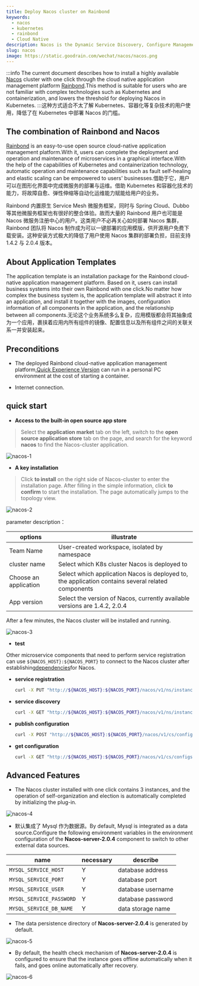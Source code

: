 ```yaml
---
title: Deploy Nacos cluster on Rainbond
keywords:
  - nacos
  - kubernetes
  - rainbond
  - Cloud Native
description: Nacos is the Dynamic Service Discovery, Configure Management and Service Management Platform for Cloud Native Apps
slug: nacos
image: https://static.goodrain.com/wechat/nacos/nacos.png
---
```


:::info The current document describes how to install a highly available [Nacos](https://nacos.io) cluster with one click through the cloud native application management platform [Rainbond](https://www.rainbond.com/?channel=nacos).This method is suitable for users who are not familiar with complex technologies such as Kubernetes and containerization, and lowers the threshold for deploying Nacos in Kubernetes.
:::这种方式适合不太了解 Kubernetes、容器化等复杂技术的用户使用，降低了在 Kubernetes 中部署 Nacos 的门槛。

<!--truncate-->

## The combination of Rainbond and Nacos

[Rainbond](https://www.rainbond.com/?channel=nacos) is an easy-to-use open source cloud-native application management platform.With it, users can complete the deployment and operation and maintenance of microservices in a graphical interface.With the help of the capabilities of Kubernetes and containerization technology, automatic operation and maintenance capabilities such as fault self-healing and elastic scaling can be empowered to users' businesses.借助于它，用户可以在图形化界面中完成微服务的部署与运维。借助 Kubernetes 和容器化技术的能力，将故障自愈、弹性伸缩等自动化运维能力赋能给用户的业务。

Rainbond 内置原生 Service Mesh 微服务框架，同时与 Spring Cloud、Dubbo 等其他微服务框架也有很好的整合体验。故而大量的 Rainbond 用户也可能是 Nacos 微服务注册中心的用户。这类用户不必再关心如何部署 Nacos 集群，Rainbond 团队将 Nacos 制作成为可以一键部署的应用模版，供开源用户免费下载安装。这种安装方式极大的降低了用户使用 Nacos 集群的部署负担，目前支持 1.4.2 与 2.0.4 版本。

## About Application Templates

The application template is an installation package for the Rainbond cloud-native application management platform. Based on it, users can install business systems into their own Rainbond with one click.No matter how complex the business system is, the application template will abstract it into an application, and install it together with the images, configuration information of all components in the application, and the relationship between all components.无论这个业务系统多么复杂，应用模版都会将其抽象成为一个应用，裹挟着应用内所有组件的镜像、配置信息以及所有组件之间的关联关系一并安装起来。

## Preconditions

- The deployed Rainbond cloud-native application management platform,[Quick Experience Version](https://www.rainbond.com/docs/quick-start/quick-install/?channel=nacos) can run in a personal PC environment at the cost of starting a container.

- Internet connection.

## quick start

- **Access to the built-in open source app store**

> Select the **application market** tab on the left, switch to the **open source application store** tab on the page, and search for the keyword **nacos** to find the Nacos-cluster application.

![nacos-1](https://static.goodrain.com/wechat/nacos-cluster/nacos-cluster-1.png)

- **A key installation**

> Click **to install** on the right side of Nacos-cluster to enter the installation page. After filling in the simple information, click **to confirm** to start the installation. The page automatically jumps to the topology view.

![nacos-2](https://static.goodrain.com/wechat/nacos-cluster/nacos-cluster-2.png)

parameter description：

| options               | illustrate                                                                                                                                 |
| --------------------- | ------------------------------------------------------------------------------------------------------------------------------------------ |
| Team Name             | User-created workspace, isolated by namespace                                                                                              |
| cluster name          | Select which K8s cluster Nacos is deployed to                                                                                              |
| Choose an application | Select which application Nacos is deployed to, the application contains several related components                                         |
| App version           | Select the version of Nacos, currently available versions are 1.4.2, 2.0.4 |

After a few minutes, the Nacos cluster will be installed and running.

![nacos-3](https://static.goodrain.com/wechat/nacos-cluster/nacos-cluster-3.png)

- **test**

Other microservice components that need to perform service registration can use `${NACOS_HOST}:${NACOS_PORT}` to connect to the Nacos cluster after establishing[dependencies](https://www.rainbond.com/docs/use-manual/user-manual/component-connection/regist_and_discover)for Nacos.

- **service registration**

  ```bash
  curl -X PUT "http://${NACOS_HOST}:${NACOS_PORT}/nacos/v1/ns/instance?serviceName=nacos.naming.serviceName&ip=20.18.7.10&port=8080"
  ```

- **service discovery**

  ```bash
  curl -X GET "http://${NACOS_HOST}:${NACOS_PORT}/nacos/v1/ns/instance/list?serviceName=nacos.naming.serviceName"
  ```

- **publish configuration**

  ```bash
  curl -X POST "http://${NACOS_HOST}:${NACOS_PORT}/nacos/v1/cs/configs?dataId=nacos.cfg.dataId&group=test&content=helloWorld"
  ```

- **get configuration**

  ```bash
  curl -X GET "http://${NACOS_HOST}:${NACOS_PORT}/nacos/v1/cs/configs?dataId=nacos.cfg.dataId&group=test"
  ```

## Advanced Features

- The Nacos cluster installed with one click contains 3 instances, and the operation of self-organization and election is automatically completed by initializing the plug-in.

![nacos-4](https://static.goodrain.com/wechat/nacos-cluster/nacos-cluster-4.png)

- 默认集成了 Mysql 作为数据源。By default, Mysql is integrated as a data source.Configure the following environment variables in the environment configuration of the **Nacos-server-2.0.4** component to switch to other external data sources.

| name                     | necessary | describe          |
| ------------------------ | --------- | ----------------- |
| `MYSQL_SERVICE_HOST`     | Y         | database address  |
| `MYSQL_SERVICE_PORT`     | Y         | database port     |
| `MYSQL_SERVICE_USER`     | Y         | database username |
| `MYSQL_SERVICE_PASSWORD` | Y         | database password |
| `MYSQL_SERVICE_DB_NAME`  | Y         | data storage name |

- The data persistence directory of **Nacos-server-2.0.4** is generated by default.

![nacos-5](https://static.goodrain.com/wechat/nacos-cluster/nacos-cluster-5.png)

- By default, the health check mechanism of **Nacos-server-2.0.4** is configured to ensure that the instance goes offline automatically when it fails, and goes online automatically after recovery.

![nacos-6](https://static.goodrain.com/wechat/nacos-cluster/nacos-cluster-6.png)


